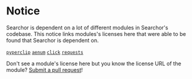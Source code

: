 # Notice

Searchor is dependent on a lot of different modules in Searchor's codebase. This notice links modules's licenses here that were able to be found that Searchor is dependent on.

[`pyperclip`](https://github.com/asweigart/pyperclip/blob/master/LICENSE.txt)
[`aenum`](https://github.com/ethanfurman/aenum/blob/master/aenum/LICENSE)
[`click`](https://github.com/pallets/click/blob/main/LICENSE.rst)
[`requests`](https://github.com/psf/requests/blob/main/LICENSE)


Don't see a module's license here but you know the license URL of the module? [Submit a pull request](https://github.com/ArjunSharda/Searchor/pulls)!
